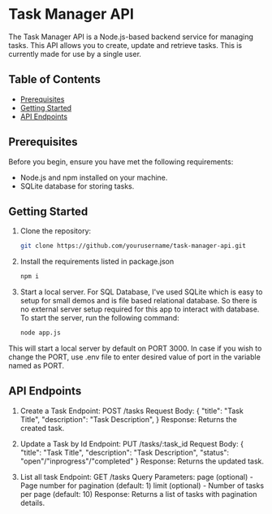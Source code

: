 # Task Manager API

The Task Manager API is a Node.js-based backend service for managing tasks. This API allows you to create, update and retrieve tasks. This is currently made for use by a single user.

## Table of Contents
- [Prerequisites](#prerequisites)
- [Getting Started](#getting-started)
- [API Endpoints](#api-endpoints)

## Prerequisites

Before you begin, ensure you have met the following requirements:

- Node.js and npm installed on your machine.
- SQLite database for storing tasks.

## Getting Started

1. Clone the repository:

   ```bash
   git clone https://github.com/yourusername/task-manager-api.git
2. Install the requirements listed in package.json
    ```bash
    npm i
3. Start a local server. For SQL Database, I've used SQLite which is easy to setup for small demos and is file based relational database. So there is no external server setup required for this app to interact with database. To start the server, run the following command:
    ```bash
    node app.js

This will start a local server by default on PORT 3000. In case if you wish to change the PORT, use .env file to enter desired value of port in the variable named as PORT.


## API Endpoints
1. Create a Task
    Endpoint: POST /tasks
    Request Body:
        {
            "title": "Task Title",
            "description": "Task Description",
        }
    Response: Returns the created task.

2. Update a Task by Id
    Endpoint: PUT /tasks/:task_id
    Request Body:
        {
            "title": "Task Title",
            "description": "Task Description",
            "status": "open"/"inprogress"/"completed"
        }
    Response: Returns the updated task.

3. List all task
    Endpoint: GET /tasks
    Query Parameters:
        page (optional) - Page number for pagination (default: 1)
        limit (optional) - Number of tasks per page (default: 10)
    Response: Returns a list of tasks with pagination details.
